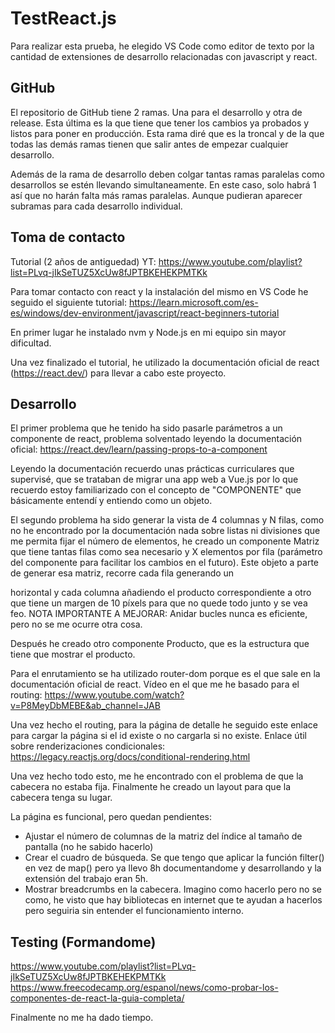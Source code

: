 # TestReact.js

Para realizar esta prueba, he elegido VS Code como editor de texto por la cantidad de extensiones de desarrollo relacionadas con javascript y react.

## GitHub
El repositorio de GitHub  tiene 2 ramas. Una para el desarrollo y otra de release. Esta última es la que tiene que tener los cambios ya probados y listos para poner en producción. Esta rama diré que es la troncal y de la que todas las demás ramas tienen que salir antes de empezar cualquier desarrollo.

Además de la rama de desarrollo deben colgar tantas ramas paralelas como desarrollos se estén llevando simultaneamente. En este caso, solo habrá 1 así que no harán falta más ramas paralelas. Aunque pudieran aparecer subramas para cada desarrollo individual.

## Toma de contacto
Tutorial (2 años de antiguedad) YT: https://www.youtube.com/playlist?list=PLvq-jIkSeTUZ5XcUw8fJPTBKEHEKPMTKk

Para tomar contacto con react y la instalación del mismo en VS Code he seguido el siguiente tutorial: https://learn.microsoft.com/es-es/windows/dev-environment/javascript/react-beginners-tutorial

En primer lugar he instalado nvm y Node.js en mi equipo sin mayor dificultad.

Una vez finalizado el tutorial, he utilizado la documentación oficial de react (https://react.dev/) para llevar a cabo este proyecto.

## Desarrollo

El primer problema que he tenido ha sido pasarle parámetros a un componente de react, problema solventado leyendo la documentación oficial: https://react.dev/learn/passing-props-to-a-component

Leyendo la documentación recuerdo unas prácticas curriculares que supervisé, que se trataban de migrar una app web a Vue.js por lo que recuerdo estoy familiarizado con el concepto de "COMPONENTE" que básicamente entendí y entiendo como un objeto.

El segundo problema ha sido generar la vista de 4 columnas y N filas, como no he encontrado por la documentación nada sobre listas ni divisiones que me permita fijar el número de elementos, he creado un componente Matriz que tiene tantas filas como sea necesario y X elementos por fila (parámetro del componente para facilitar los cambios en el futuro). Este objeto a parte de generar esa matriz, recorre cada fila generando un <div> horizontal y cada columna añadiendo el producto correspondiente a otro <div> que tiene un margen de 10 píxels para que no quede todo junto y se vea feo.
NOTA IMPORTANTE A MEJORAR: Anidar bucles nunca es eficiente, pero no se me ocurre otra cosa.

Después he creado otro componente Producto, que es la estructura que tiene que mostrar el producto.

Para el enrutamiento se ha utilizado router-dom porque es el que sale en la documentación oficial de react.
Vídeo en el que me he basado para el routing: https://www.youtube.com/watch?v=P8MeyDbMEBE&ab_channel=JAB

Una vez hecho el routing, para la página de detalle he seguido este enlace para cargar la página si el id existe o no cargarla si no existe.
Enlace útil sobre renderizaciones condicionales: https://legacy.reactjs.org/docs/conditional-rendering.html

Una vez hecho todo esto, me he encontrado con el problema de que la cabecera no estaba fija. Finalmente he creado un layout para que la cabecera tenga su lugar.

La página es funcional, pero quedan pendientes:

- Ajustar el número de columnas de la matriz del índice al tamaño de pantalla (no he sabido hacerlo)
- Crear el cuadro de búsqueda. Se que tengo que aplicar la función filter() en vez de map() pero ya llevo 8h documentandome y desarrollando y la extensión del trabajo eran 5h.
- Mostrar breadcrumbs en la cabecera. Imagino como hacerlo pero no se como, he visto que hay bibliotecas en internet que te ayudan a hacerlos pero seguiria sin entender el funcionamiento interno.

## Testing (Formandome)

https://www.youtube.com/playlist?list=PLvq-jIkSeTUZ5XcUw8fJPTBKEHEKPMTKk
https://www.freecodecamp.org/espanol/news/como-probar-los-componentes-de-react-la-guia-completa/

Finalmente no me ha dado tiempo.
